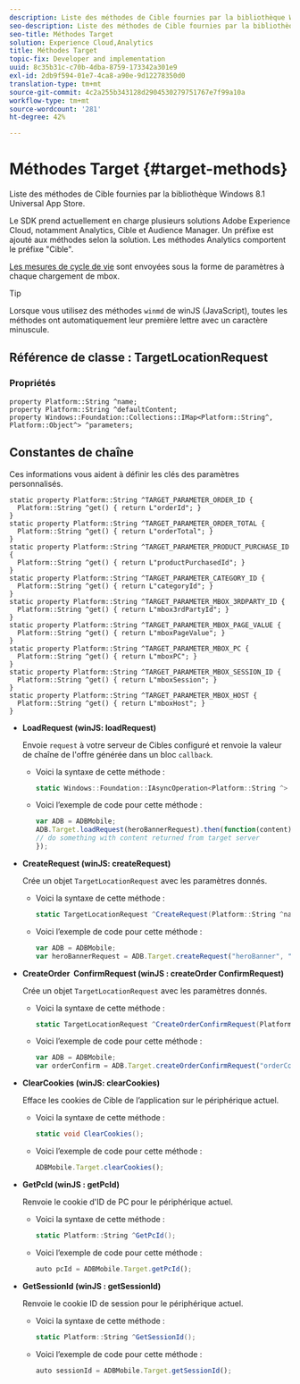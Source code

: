 ```yaml
---
description: Liste des méthodes de Cible fournies par la bibliothèque Windows 8.1 Universal App Store.
seo-description: Liste des méthodes de Cible fournies par la bibliothèque Windows 8.1 Universal App Store.
seo-title: Méthodes Target
solution: Experience Cloud,Analytics
title: Méthodes Target
topic-fix: Developer and implementation
uuid: 8c35b31c-c70b-4dba-8759-173342a301e9
exl-id: 2db9f594-01e7-4ca8-a90e-9d12278350d0
translation-type: tm+mt
source-git-commit: 4c2a255b343128d2904530279751767e7f99a10a
workflow-type: tm+mt
source-wordcount: '281'
ht-degree: 42%

---
```


# Méthodes Target {#target-methods}

Liste des méthodes de Cible fournies par la bibliothèque Windows 8.1 Universal App Store.

Le SDK prend actuellement en charge plusieurs solutions Adobe Experience Cloud, notamment Analytics, Cible et Audience Manager. Un préfixe est ajouté aux méthodes selon la solution. Les méthodes Analytics comportent le préfixe &quot;Cible&quot;.

[Les mesures de cycle de vie](/help/windows-appstore/metrics.md) sont envoyées sous la forme de paramètres à chaque chargement de mbox.

>[!TIP]
>
>Lorsque vous utilisez des méthodes `winmd` de winJS (JavaScript), toutes les méthodes ont automatiquement leur première lettre avec un caractère minuscule.

## Référence de classe : TargetLocationRequest

### Propriétés

```
property Platform::String ^name; 
property Platform::String ^defaultContent; 
property Windows::Foundation::Collections::IMap<Platform::String^, Platform::Object^> ^parameters;
```

## Constantes de chaîne

Ces informations vous aident à définir les clés des paramètres personnalisés.

```
static property Platform::String ^TARGET_PARAMETER_ORDER_ID { 
  Platform::String ^get() { return L"orderId"; } 
} 
static property Platform::String ^TARGET_PARAMETER_ORDER_TOTAL { 
  Platform::String ^get() { return L"orderTotal"; } 
} 
static property Platform::String ^TARGET_PARAMETER_PRODUCT_PURCHASE_ID { 
  Platform::String ^get() { return L"productPurchasedId"; } 
} 
static property Platform::String ^TARGET_PARAMETER_CATEGORY_ID { 
  Platform::String ^get() { return L"categoryId"; } 
} 
static property Platform::String ^TARGET_PARAMETER_MBOX_3RDPARTY_ID { 
  Platform::String ^get() { return L"mbox3rdPartyId"; } 
} 
static property Platform::String ^TARGET_PARAMETER_MBOX_PAGE_VALUE { 
  Platform::String ^get() { return L"mboxPageValue"; } 
} 
static property Platform::String ^TARGET_PARAMETER_MBOX_PC { 
  Platform::String ^get() { return L"mboxPC"; } 
} 
static property Platform::String ^TARGET_PARAMETER_MBOX_SESSION_ID { 
  Platform::String ^get() { return L"mboxSession"; } 
} 
static property Platform::String ^TARGET_PARAMETER_MBOX_HOST { 
  Platform::String ^get() { return L"mboxHost"; } 
}
```

* **LoadRequest (winJS: loadRequest)**

   Envoie `request` à votre serveur de Cibles configuré et renvoie la valeur de chaîne de l&#39;offre générée dans un bloc `callback`.

   * Voici la syntaxe de cette méthode :

      ```csharp
      static Windows::Foundation::IAsyncOperation<Platform::String ^> ^LoadRequest(TargetLocationRequest ^request);
      ```

   * Voici l’exemple de code pour cette méthode :

      ```js
      var ADB = ADBMobile; 
      ADB.Target.loadRequest(heroBannerRequest).then(function(content) { 
      // do something with content returned from target server 
      });
      ```

* **CreateRequest (winJS: createRequest)**

   Crée un objet `TargetLocationRequest` avec les paramètres donnés.

   * Voici la syntaxe de cette méthode :

      ```csharp
      static TargetLocationRequest ^CreateRequest(Platform::String ^name, Platform::String ^defaultContent, Windows::Foundation::Collections::IMap<Platform::String^, Platform::Object^> ^parameters); 
      ```

   * Voici l’exemple de code pour cette méthode :

      ```js
      var ADB = ADBMobile; 
      var heroBannerRequest = ADB.Target.createRequest("heroBanner", "default.png", null); 
      ```

* **CreateOrder &#x200B; ConfirmRequest (winJS : createOrder &#x200B; ConfirmRequest)**

   Crée un objet `TargetLocationRequest` avec les paramètres donnés.

   * Voici la syntaxe de cette méthode :

      ```csharp
      static TargetLocationRequest ^CreateOrderConfirmRequest(Platform::String ^name, Platform::String ^orderId, Platform::String ^orderTotal, Platform::String ^productPurchasedId, Windows::Foundation::Collections::IMap<Platform::String^, Platform::Object> ^parameters); 
      ```

   * Voici l’exemple de code pour cette méthode :

      ```js
      var ADB = ADBMobile; 
      var orderConfirm = ADB.Target.createOrderConfirmRequest("orderConfirm", "order", "47.88", "3722", null); 
      ```

* **ClearCookies (winJS: clearCookies)**

   Efface les cookies de Cible de l’application sur le périphérique actuel.

   * Voici la syntaxe de cette méthode :

      ```csharp
      static void ClearCookies(); 
      ```

   * Voici l’exemple de code pour cette méthode :

      ```js
      ADBMobile.Target.clearCookies();
      ```

* **GetPcId (winJS : getPcId)**

   Renvoie le cookie d&#39;ID de PC pour le périphérique actuel.

   * Voici la syntaxe de cette méthode :

      ```csharp
      static Platform::String ^GetPcId();
      ```

   * Voici l’exemple de code pour cette méthode :

      ```js
      auto pcId = ADBMobile.Target.getPcId(); 
      ```

* **GetSessionId (winJS : getSessionId)**

   Renvoie le cookie ID de session pour le périphérique actuel.

   * Voici la syntaxe de cette méthode :

      ```csharp
      static Platform::String ^GetSessionId(); 
      ```

   * Voici l’exemple de code pour cette méthode :

      ```js
      auto sessionId = ADBMobile.Target.getSessionId(); 
      ```
